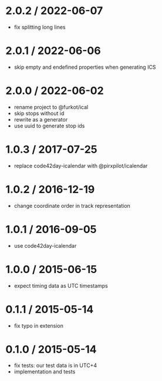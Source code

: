 
2.0.2 / 2022-06-07
==================

 * fix splitting long lines

2.0.1 / 2022-06-06
==================

 * skip empty and endefined properties when generating ICS

2.0.0 / 2022-06-02
==================

 * rename project to @furkot/ical
 * skip stops without id
 * rewrite as a generator
 * use uuid to generate stop ids

1.0.3 / 2017-07-25
==================

 * replace code42day-icalendar with @pirxpilot/icalendar

1.0.2 / 2016-12-19
==================

 * change coordinate order in track representation

1.0.1 / 2016-09-05
==================

 * use code42day-icalendar

1.0.0 / 2015-06-15
==================

 * expect timing data as UTC timestamps

0.1.1 / 2015-05-14
==================

 * fix typo in extension

0.1.0 / 2015-05-14
==================

 * fix tests: our test data is in UTC+4
 * implementation and tests
